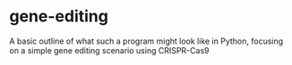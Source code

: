 # gene-editing
A basic outline of what such a program might look like in Python, focusing on a simple gene editing scenario using CRISPR-Cas9
